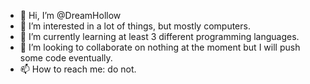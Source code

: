 - 👋 Hi, I’m @DreamHollow
- 👀 I’m interested in a lot of things, but mostly computers.
- 🌱 I’m currently learning at least 3 different programming languages.
- 💞️ I’m looking to collaborate on nothing at the moment but I will push some code eventually.
- 📫 How to reach me: do not.

<!---
DreamHollow/DreamHollow is a ✨ special ✨ repository because its `README.md` (this file) appears on your GitHub profile.
You can click the Preview link to take a look at your changes.
--->
